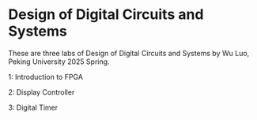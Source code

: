 # Design of Digital Circuits and Systems

These are three labs of Design of Digital Circuits and Systems by Wu Luo, Peking University 2025 Spring.

1: Introduction to FPGA

2: Display Controller

3: Digital Timer

